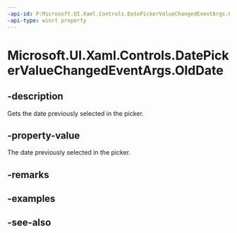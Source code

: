 ```yaml
---
-api-id: P:Microsoft.UI.Xaml.Controls.DatePickerValueChangedEventArgs.OldDate
-api-type: winrt property
---
```


<!-- Property syntax
public Windows.Foundation.DateTime OldDate { get; }
-->

# Microsoft.UI.Xaml.Controls.DatePickerValueChangedEventArgs.OldDate

## -description
Gets the date previously selected in the picker.

## -property-value
The date previously selected in the picker.

## -remarks

## -examples

## -see-also
